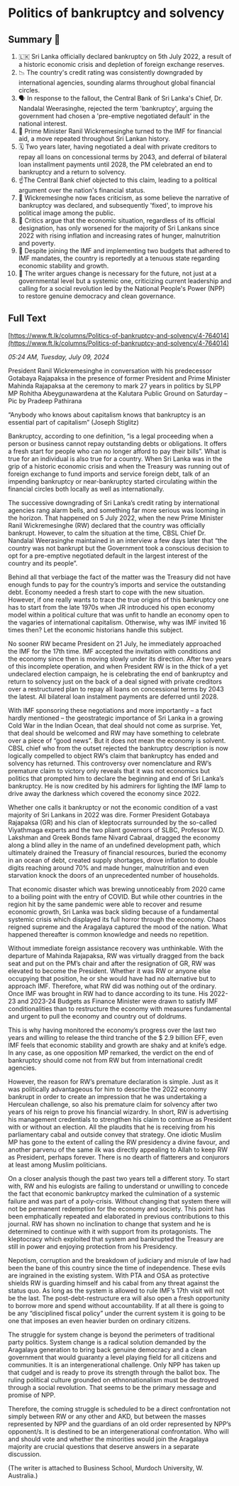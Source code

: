 # Politics of bankruptcy and solvency

## Summary 🤖

1. 🇱🇰 Sri Lanka officially declared bankruptcy on 5th July 2022, a result of a historic economic crisis and depletion of foreign exchange reserves.
2. 📉 The country's credit rating was consistently downgraded by international agencies, sounding alarms throughout global financial circles.
3. 🗣️ In response to the fallout, the Central Bank of Sri Lanka's Chief, Dr. Nandalal Weerasinghe, rejected the term 'bankruptcy', arguing the government had chosen a 'pre-emptive negotiated default' in the national interest.
4. 🏦 Prime Minister Ranil Wickremesinghe turned to the IMF for financial aid, a move repeated throughout Sri Lankan history.
5. 🗓️ Two years later, having negotiated a deal with private creditors to repay all loans on concessional terms by 2043, and deferral of bilateral loan installment payments until 2028, the PM celebrated an end to bankruptcy and a return to solvency.
6. ☝️The Central Bank chief objected to this claim, leading to a political argument over the nation's financial status.
7. 👥 Wickremesinghe now faces criticism, as some believe the narrative of bankruptcy was declared, and subsequently 'fixed', to improve his political image among the public.
8. 🔄 Critics argue that the economic situation, regardless of its official designation, has only worsened for the majority of Sri Lankans since 2022 with rising inflation and increasing rates of hunger, malnutrition and poverty.
9. 🚩 Despite joining the IMF and implementing two budgets that adhered to IMF mandates, the country is reportedly at a tenuous state regarding economic stability and growth.
10. 💼 The writer argues change is necessary for the future, not just at a governmental level but a systemic one, criticizing current leadership and calling for a social revolution led by the National People's Power (NPP) to restore genuine democracy and clean governance.

## Full Text

[https://www.ft.lk/columns/Politics-of-bankruptcy-and-solvency/4-764014](https://www.ft.lk/columns/Politics-of-bankruptcy-and-solvency/4-764014)

*05:24 AM, Tuesday, July 09, 2024*

President Ranil Wickremesinghe in conversation with his predecessor Gotabaya Rajapaksa in the presence of former President and Prime Minister Mahinda Rajapaksa at the ceremony to mark 27 years in politics by SLPP MP Rohitha Abeygunawardena at the Kalutara Public Ground on Saturday – Pic by Pradeep Pathirana

“Anybody who knows about capitalism knows that bankruptcy is an essential part of capitalism” (Joseph Stiglitz)

Bankruptcy, according to one definition, “is a legal proceeding when a person or business cannot repay outstanding debts or obligations. It offers a fresh start for people who can no longer afford to pay their bills”. What is true for an individual is also true for a country. When Sri Lanka was in the grip of a historic economic crisis and when the Treasury was running out of foreign exchange to fund imports and service foreign debt, talk of an impending bankruptcy or near-bankruptcy started circulating within the financial circles both locally as well as internationally.

The successive downgrading of Sri Lanka’s credit rating by international agencies rang alarm bells, and something far more serious was looming in the horizon. That happened on 5 July 2022, when the new Prime Minister Ranil Wickremesinghe (RW) declared that the country was officially bankrupt. However, to calm the situation at the time, CBSL Chief Dr. Nandalal Weerasinghe maintained in an interview a few days later that “the country was not bankrupt but the Government took a conscious decision to opt for a pre-emptive negotiated default in the largest interest of the country and its people”.

Behind all that verbiage the fact of the matter was the Treasury did not have enough funds to pay for the country’s imports and service the outstanding debt. Economy needed a fresh start to cope with the new situation. However, if one really wants to trace the true origins of this bankruptcy one has to start from the late 1970s when JR introduced his open economy model within a political culture that was unfit to handle an economy open to the vagaries of international capitalism. Otherwise, why was IMF invited 16 times then? Let the economic historians handle this subject.

No sooner RW became President on 21 July, he immediately approached the IMF for the 17th time. IMF accepted the invitation with conditions and the economy since then is moving slowly under its direction. After two years of this incomplete operation, and when President RW is in the thick of a yet undeclared election campaign, he is celebrating the end of bankruptcy and return to solvency just on the back of a deal signed with private creditors over a restructured plan to repay all loans on concessional terms by 2043 the latest. All bilateral loan instalment payments are deferred until 2028.

With IMF sponsoring these negotiations and more importantly – a fact hardly mentioned – the geostrategic importance of Sri Lanka in a growing Cold War in the Indian Ocean, that deal should not come as surprise. Yet, that deal should be welcomed and RW may have something to celebrate over a piece of “good news”. But it does not mean the economy is solvent. CBSL chief who from the outset rejected the bankruptcy description is now logically compelled to object RW’s claim that bankruptcy has ended and solvency has returned. This controversy over nomenclature and RW’s premature claim to victory only reveals that it was not economics but politics that prompted him to declare the beginning and end of Sri Lanka’s bankruptcy. He is now credited by his admirers for lighting the IMF lamp to drive away the darkness which covered the economy since 2022.

Whether one calls it bankruptcy or not the economic condition of a vast majority of Sri Lankans in 2022 was dire. Former President Gotabaya Rajapaksa (GR) and his clan of kleptocrats surrounded by the so-called Viyathmaga experts and the two pliant governors of SLBC, Professor W.D. Lakshman and Greek Bonds fame Nivard Cabraal, dragged the economy along a blind alley in the name of an undefined development path, which ultimately drained the Treasury of financial resources, buried the economy in an ocean of debt, created supply shortages, drove inflation to double digits reaching around 70% and made hunger, malnutrition and even starvation knock the doors of an unprecedented number of households.

That economic disaster which was brewing unnoticeably from 2020 came to a boiling point with the entry of COVID. But while other countries in the region hit by the same pandemic were able to recover and resume economic growth, Sri Lanka was back sliding because of a fundamental systemic crisis which displayed its full horror through the economy. Chaos reigned supreme and the Aragalaya captured the mood of the nation. What happened thereafter is common knowledge and needs no repetition.

Without immediate foreign assistance recovery was unthinkable. With the departure of Mahinda Rajapaksa, RW was virtually dragged from the back seat and put on the PM’s chair and after the resignation of GR, RW was elevated to become the President. Whether it was RW or anyone else occupying that position, he or she would have had no alternative but to approach IMF. Therefore, what RW did was nothing out of the ordinary. Once IMF was brought in RW had to dance according to its tune. His 2022-23 and 2023-24 Budgets as Finance Minister were drawn to satisfy IMF conditionalities than to restructure the economy with measures fundamental and urgent to pull the economy and country out of doldrums.

This is why having monitored the economy’s progress over the last two years and willing to release the third tranche of the $ 2.9 billion EFF, even IMF feels that economic stability and growth are shaky and at knife’s edge. In any case, as one opposition MP remarked, the verdict on the end of bankruptcy should come not from RW but from international credit agencies.

However, the reason for RW’s premature declaration is simple. Just as it was politically advantageous for him to describe the 2022 economy bankrupt in order to create an impression that he was undertaking a Herculean challenge, so also his premature claim for solvency after two years of his reign to prove his financial wizardry. In short, RW is advertising his management credentials to strengthen his claim to continue as President with or without an election. All the plaudits that he is receiving from his parliamentary cabal and outside convey that strategy. One idiotic Muslim MP has gone to the extent of calling the RW presidency a divine favour, and another parvenu of the same ilk was directly appealing to Allah to keep RW as President, perhaps forever. There is no dearth of flatterers and conjurors at least among Muslim politicians.

On a closer analysis though the past two years tell a different story. To start with, RW and his eulogists are failing to understand or unwilling to concede the fact that economic bankruptcy marked the culmination of a systemic failure and was part of a poly-crisis. Without changing that system there will not be permanent redemption for the economy and society. This point has been emphatically repeated and elaborated in previous contributions to this journal. RW has shown no inclination to change that system and he is determined to continue with it with support from its protagonists. The kleptocracy which exploited that system and bankrupted the Treasury are still in power and enjoying protection from his Presidency.

Nepotism, corruption and the breakdown of judiciary and misrule of law had been the bane of this country since the time of independence. These evils are ingrained in the existing system. With PTA and OSA as protective shields RW is guarding himself and his cabal from any threat against the status quo. As long as the system is allowed to rule IMF’s 17th visit will not be the last. The post-debt-restructure era will also open a fresh opportunity to borrow more and spend without accountability. If at all there is going to be any “disciplined fiscal policy” under the current system it is going to be one that imposes an even heavier burden on ordinary citizens.

The struggle for system change is beyond the perimeters of traditional party politics. System change is a radical solution demanded by the Aragalaya generation to bring back genuine democracy and a clean government that would guaranty a level playing field for all citizens and communities. It is an intergenerational challenge. Only NPP has taken up that cudgel and is ready to prove its strength through the ballot box. The ruling political culture grounded on ethnonationalism must be destroyed through a social revolution. That seems to be the primary message and promise of NPP.

Therefore, the coming struggle is scheduled to be a direct confrontation not simply between RW or any other and AKD, but between the masses represented by NPP and the guardians of an old order represented by NPP’s opponent/s. It is destined to be an intergenerational confrontation. Who will and should vote and whether the minorities would join the Aragalaya majority are crucial questions that deserve answers in a separate discussion.

(The writer is attached to Business School, Murdoch University, W. Australia.)

